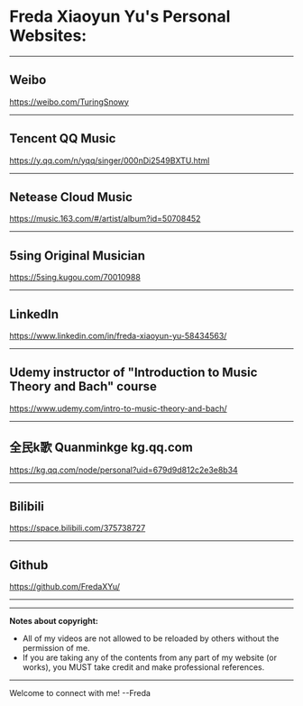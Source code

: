 # Freda Xiaoyun Yu's Personal Websites: 
-----------------------------------------------------

## Weibo
https://weibo.com/TuringSnowy

-----------------------------------------------------
## Tencent QQ Music
https://y.qq.com/n/yqq/singer/000nDi2549BXTU.html

-----------------------------------------------------
## Netease Cloud Music
https://music.163.com/#/artist/album?id=50708452

-----------------------------------------------------
## 5sing Original Musician
https://5sing.kugou.com/70010988

-----------------------------------------------------
## LinkedIn
https://www.linkedin.com/in/freda-xiaoyun-yu-58434563/

-----------------------------------------------------
## Udemy instructor of "Introduction to Music Theory and Bach" course
https://www.udemy.com/intro-to-music-theory-and-bach/ 

-----------------------------------------------------
## 全民k歌 Quanminkge  kg.qq.com
https://kg.qq.com/node/personal?uid=679d9d812c2e3e8b34

-----------------------------------------------------
## Bilibili
https://space.bilibili.com/375738727

-----------------------------------------------------
## Github
https://github.com/FredaXYu/

-----------------------------------------------------
-----------------------------------------------------

<b>Notes about copyright: </b>

- All of my videos are not allowed to be reloaded by others without the permission of me. 
- If you are taking any of the contents from any part of my website (or works), you MUST take credit and make professional references. 

-----------------------------------------------------

Welcome to connect with me!  --Freda



